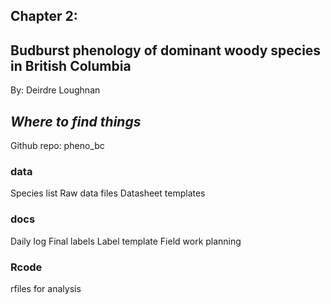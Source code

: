 ## Chapter 2:
## **Budburst phenology of dominant woody species in British Columbia**

By: Deirdre Loughnan

## _Where to find things_

Github repo: pheno_bc

### data

Species list
Raw data files 
Datasheet templates

### docs

Daily log
Final labels
Label template
Field work planning

### Rcode

rfiles for analysis 
